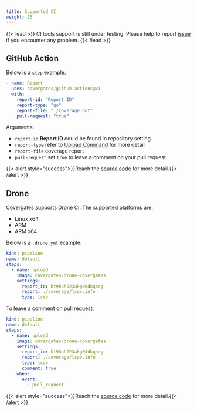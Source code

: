 ```yaml
---
title: Supported CI
weight: 25
---
```

{{< lead >}}
CI tools support is still under testing. Please help to report [issue](https://github.com/covergates/covergates/issues) if you encounter any problem.
{{< /lead >}}

## GitHub Action

Below is a `step` example:

```yml
- name: Report
  uses: covergates/github-actions@v1
  with:
    report-id: "Report ID"
    report-type: "go"
    report-file: "./coverage.out"
    pull-request: "true"
```

Arguments:

- `report-id` **Report ID** could be found in repository setting
- `report-type` refer to [Upload Command](/start/cli#upload-command) for more detail
- `report-file` coverage report
- `pull-request` set `true` to leave a comment on your pull request

{{< alert  style="success">}}Reach the [source code](https://github.com/covergates/github-actions) for more detail.{{< /alert  >}}

## Drone

Covergates supports Drone CI. The supported platforms are:

- Linux x64
- ARM
- ARM x64

Below is a `.drone.yml` example:

```yml
kind: pipeline
name: default
steps:
  - name: upload
    image: covergates/drone-covergates
    settings:
      report_id: bt9huh223akg00dkqseg
      report: ./coverage/lcov.info
      type: lcov
```

To leave a comment on pull request:

```yml
kind: pipeline
name: default
steps:
  - name: upload
    image: covergates/drone-covergates
    settings:
      report_id: bt9huh223akg00dkqseg
      report: ./coverage/lcov.info
      type: lcov
      comment: true
    when:
      event:
        - pull_request
```

{{< alert  style="success">}}Reach the [source code](https://github.com/covergates/drone-covergates) for more detail.{{< /alert  >}}
